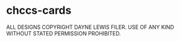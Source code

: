 # chccs-cards

ALL DESIGNS COPYRIGHT DAYNE LEWIS FILER. USE OF ANY KIND WITHOUT STATED PERMISSION PROHIBITED.
